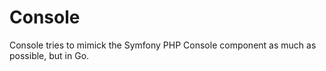 Console
=======

Console tries to mimick the Symfony PHP Console component as much as possible,
but in Go.
